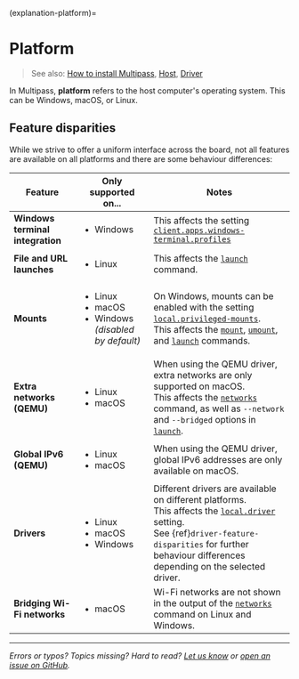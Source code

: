 (explanation-platform)=
# Platform

> See also: [How to install Multipass](/how-to-guides/install-multipass), [Host](/explanation/host), [Driver](/explanation/driver)

In Multipass, **platform** refers to the host computer's operating system.  This can be Windows, macOS, or Linux.

## Feature disparities

While we strive to offer a uniform interface across the board, not all features are available on all platforms and there are some behaviour differences:

| Feature | Only supported on... | Notes |
|--- | --- | --- |
| **Windows terminal integration** | <ul><li>Windows</li></ul> | This affects the setting [`client.apps.windows-terminal.profiles`](/reference/settings/client-apps-windows-terminal-profiles) |
| **File and URL launches** | <ul><li>Linux</li></ul>  | This affects the [`launch`](/reference/command-line-interface/launch) command. |
| **Mounts** | <ul><li>Linux</li><li>macOS</li><li>Windows <em>(disabled by default)</em></li></ul> | On Windows, mounts can be enabled with the setting [`local.privileged-mounts`](/reference/settings/local-privileged-mounts). <br/>This affects the [`mount`](/reference/command-line-interface/mount), [`umount`](/reference/command-line-interface/umount), and [`launch`](/reference/command-line-interface/launch) commands.|
| **Extra networks (QEMU)** | <ul><li>Linux</li><li>macOS</li></ul> | When using the QEMU driver, extra networks are only supported on macOS. <br/>This affects the [`networks`](/reference/command-line-interface/networks) command, as well as `--network` and `--bridged` options in [`launch`](/reference/command-line-interface/launch). |
| **Global IPv6 (QEMU)** | <ul><li>Linux</li><li>macOS</li></ul> | When using the QEMU driver, global IPv6 addresses are only available on macOS. |
| **Drivers** | <ul><li>Linux</li><li>macOS</li><li>Windows</li></ul> | Different drivers are available on different platforms. <br/>This affects the [`local.driver`](/reference/settings/local-driver) setting. <br/>See <!-- [Driver - Feature disparities]( /t/28410#feature-disparities) --> {ref}`driver-feature-disparities` for further behaviour differences depending on the selected driver. |
| **Bridging Wi-Fi networks** | <ul><li>macOS</li></ul> | Wi-Fi networks are not shown in the output of the [`networks`](/reference/command-line-interface/networks) command on Linux and Windows. |

<!--
- *Windows terminal integration* is offered only on Windows. This affects the setting [`client.apps.windows-terminal.profiles`](/reference/settings/client-apps-windows-terminal-profiles)
- *File and URL launches* are only possible on Linux. This affects the [`launch`](/reference/command-line-interface/launch) command.
- *Mounts* are disabled on Windows by default, though they can be enabled with the setting [`local.privileged-mounts`](/reference/settings/local-privileged-mounts). They are enabled by default on macOS and Linux. This affects the [`mount`](/reference/command-line-interface/mount), [`umount`](/reference/command-line-interface/umount), and [`launch`](/reference/command-line-interface/launch) commands.
- When using the QEMU driver, *extra networks* are supported only on macOS. This affects the [`networks`](/reference/command-line-interface/networks) command, as well as `--network` and `--bridged` options in [`launch`](/reference/command-line-interface/launch).
- Different *drivers* are available on different platforms. This affects the [`local.driver`](/reference/settings/local-driver) setting. See [driver](/explanation/driver) for further behaviour differences depending on what driver is selected.
- *Bridging Wi-Fi networks* is only supported at the moment on macOS. Thus, Wi-Fi networks are not shown in the output of the [`networks`](/reference/command-line-interface/networks) command on Linux and Windows.
-->

---

*Errors or typos? Topics missing? Hard to read? <a href="https://docs.google.com/forms/d/e/1FAIpQLSd0XZDU9sbOCiljceh3rO_rkp6vazy2ZsIWgx4gsvl_Sec4Ig/viewform?usp=pp_url&entry.317501128=https://multipass.run/docs/platform" target="_blank">Let us know</a> or <a href="https://github.com/canonical/multipass/issues/new/choose" target="_blank">open an issue on GitHub</a>.*

